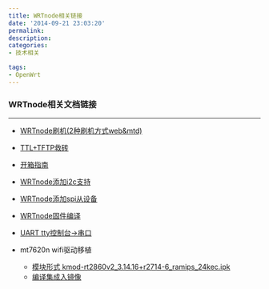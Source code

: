 ```yaml
---
title: WRTnode相关链接
date: '2014-09-21 23:03:20'
permalink: 
description: 
categories: 
- 技术相关

tags: 
- OpenWrt
---
```



### WRTnode相关文档链接
<hr/>

* [WRTnode刷机(2种刷机方式web&mtd)](http://cn.wrtnode.com/w/?p=355)

* [TTL+TFTP救砖](http://cn.wrtnode.com/w/?p=342)

* [开箱指南](http://wiki.wrtnode.com/index.php?title=Starting/zh-cn)

* [WRTnode添加i2c支持](http://wiki.wrtnode.com/index.php?title=WRTnode_add_i2c_support/zh-cn)

* [WRTnode添加spi从设备](http://wiki.wrtnode.com/index.php?title=WRTnode_add_spi_slave/zh-cn)

* [WRTnode固件编译](http://wiki.wrtnode.com/index.php?title=Compiling_WRTnode_Firmware/zh-cn)

* [UART tty控制台->串口](http://wiki.wrtnode.com/index.php?title=Release_UART/zh-cn)

* mt7620n wifi驱动移植
    * [模块形式 kmod-rt2860v2_3.14.16+r2714-6_ramips_24kec.ipk](https://github.com/qdk0901/openwrt-mt7620/tree/master/package/rt2860v2)
    * [编译集成入镜像](https://github.com/Zepan/rt2860v2-for-openwrt-mt7620)

